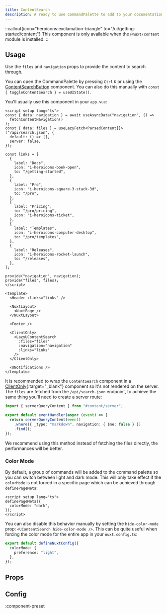 ```yaml
---
title: ContentSearch
description: A ready to use CommandPalette to add to your documentation.
---
```


::callout{icon="heroicons:exclamation-triangle" to="/ui/getting-started/content"}
This component is only available when the `@nuxt/content` module is installed.
::

## Usage

Use the `files` and `navigation` props to provide the content to search through.

You can open the CommandPalette by pressing `Ctrl` `K` or using the [ContentSearchButton](/ui/components/content-search-button) component. You can also do this manually with `const { toggleContentSearch } = useUIState()`.

You'll usually use this component in your `app.vue`:

```vue [app.vue]
<script setup lang="ts">
const { data: navigation } = await useAsyncData("navigation", () =>
  fetchContentNavigation()
);
const { data: files } = useLazyFetch<ParsedContent[]>("/api/search.json", {
  default: () => [],
  server: false,
});

const links = [
  {
    label: "Docs",
    icon: "i-heroicons-book-open",
    to: "/getting-started",
  },
  {
    label: "Pro",
    icon: "i-heroicons-square-3-stack-3d",
    to: "/pro",
  },
  {
    label: "Pricing",
    to: "/pro/pricing",
    icon: "i-heroicons-ticket",
  },
  {
    label: "Templates",
    icon: "i-heroicons-computer-desktop",
    to: "/pro/templates",
  },
  {
    label: "Releases",
    icon: "i-heroicons-rocket-launch",
    to: "/releases",
  },
];

provide("navigation", navigation);
provide("files", files);
</script>

<template>
  <Header :links="links" />

  <NuxtLayout>
    <NuxtPage />
  </NuxtLayout>

  <Footer />

  <ClientOnly>
    <LazyUContentSearch
      :files="files"
      :navigation="navigation"
      :links="links"
    />
  </ClientOnly>

  <UNotifications />
</template>
```

It is recommended to wrap the `ContentSearch` component in a [ClientOnly](https://nuxt.com/docs/api/components/client-only){:target="\_blank"} component so it's not rendered on the server.
The `files` are fetched from the `/api/search.json` endpoint, to achieve the same thing you'll need to create a server route:

```ts [server/api/search.json.get.ts]
import { serverQueryContent } from "#content/server";

export default eventHandler(async (event) => {
  return serverQueryContent(event)
    .where({ _type: "markdown", navigation: { $ne: false } })
    .find();
});
```

We recommend using this method instead of fetching the files directly, the performances will be better.

### Color Mode

By default, a group of commands will be added to the command palette so you can switch between light and dark mode. This will only take effect if the `colorMode` is not forced in a specific page which can be achieved through `definePageMeta`:

```vue [pages/index.vue]
<script setup lang="ts">
definePageMeta({
  colorMode: "dark",
});
</script>
```

You can also disable this behavior manually by setting the `hide-color-mode` prop: `<UContentSearch hide-color-mode />`. This can be quite useful when forcing the color mode for the entire app in your `nuxt.config.ts`:

```ts [nuxt.config.ts]
export default defineNuxtConfig({
  colorMode: {
    preference: "light",
  },
});
```

## Props

<!-- components-props -->

## Config

:component-preset
